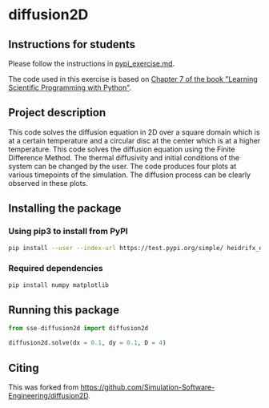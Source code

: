 # diffusion2D

## Instructions for students

Please follow the instructions in [pypi_exercise.md](https://github.com/Simulation-Software-Engineering/Lecture-Material/blob/main/03_building_and_packaging/pypi_exercise.md).

The code used in this exercise is based on [Chapter 7 of the book "Learning Scientific Programming with Python"](https://scipython.com/book/chapter-7-matplotlib/examples/the-two-dimensional-diffusion-equation/).

## Project description
This code solves the diffusion equation in 2D over a square domain which is at a certain temperature and a circular disc at the center which is at a higher temperature. This code solves the diffusion equation using the Finite Difference Method. The thermal diffusivity and initial conditions of the system can be changed by the user. The code produces four plots at various timepoints of the simulation. The diffusion process can be clearly observed in these plots.

## Installing the package

### Using pip3 to install from PyPI
```bash
pip install --user --index-url https://test.pypi.org/simple/ heidrifx_diffusion2d
```

### Required dependencies
```bash
pip install numpy matplotlib
```

## Running this package
```python
from sse-diffusion2d import diffusion2d

diffusion2d.solve(dx = 0.1, dy = 0.1, D = 4)
```

## Citing
This was forked from https://github.com/Simulation-Software-Engineering/diffusion2D.